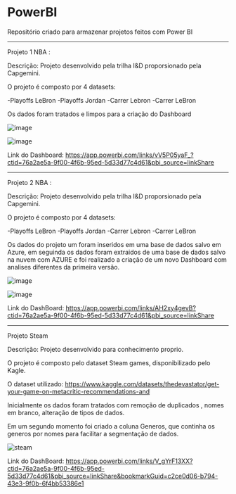 # PowerBI
Repositório criado para armazenar projetos feitos com Power BI


_____________________________________________________________________________________________________

Projeto 1 NBA :

Descrição: Projeto desenvolvido pela trilha I&D proporsionado pela Capgemini.
 
O projeto é composto por 4 datasets:

-Playoffs LeBron
-Playoffs Jordan
-Carrer Lebron
-Carrer LeBron

Os dados foram tratados e limpos para a criação do Dashboard

![image](https://user-images.githubusercontent.com/101604551/198333823-d7ec7342-d80e-4fb4-9e45-1188941c4a81.png)

![image](https://user-images.githubusercontent.com/101604551/198333863-6817127f-dab4-4cf5-b920-b1189b0af9c7.png)


Link do Dashboard: https://app.powerbi.com/links/vV5P05yaF_?ctid=76a2ae5a-9f00-4f6b-95ed-5d33d77c4d61&pbi_source=linkShare

_______________________________________________________________________________________________________

Projeto 2 NBA :

Descrição: Projeto desenvolvido pela trilha I&D proporsionado pela Capgemini.

O projeto é composto por 4 datasets:

-Playoffs LeBron
-Playoffs Jordan
-Carrer Lebron
-Carrer LeBron

Os dados do projeto um foram inseridos em uma base de dados salvo em Azure,  em seguinda os dados foram extraidos de uma base de dados salvo na nuvem com AZURE e foi realizado a criação de um novo Dashboard com analises diferentes da primeira versão.

![image](https://user-images.githubusercontent.com/101604551/198335164-e1272969-05f2-42cd-93d2-88caaabef78e.png)

![image](https://user-images.githubusercontent.com/101604551/198335193-5e4a08f4-a469-4653-8971-818774c295db.png)

Link do DashBoard: https://app.powerbi.com/links/AH2xy4gevB?ctid=76a2ae5a-9f00-4f6b-95ed-5d33d77c4d61&pbi_source=linkShare

_____________________________________________________________________________________________________________


Projeto Steam

Descrição: Projeto desenvolvido para conhecimento proprio.

O projeto é composto pelo dataset Steam games, disponibilizado pelo Kagle.

O dataset utilizado: https://www.kaggle.com/datasets/thedevastator/get-your-game-on-metacritic-recommendations-and

Inicialmente os dados foram tratados com remoção de duplicados , nomes em branco, alteração de tipos de dados.

Em um segundo momento foi criado a coluna Generos, que continha os generos por nomes para facilitar a segmentação de dados.

![steam](https://user-images.githubusercontent.com/101604551/213531398-d52ca756-4ef3-466f-a949-ad741e6649a5.jpg)

Link do DashBoard: https://app.powerbi.com/links/V_gYrF13XX?ctid=76a2ae5a-9f00-4f6b-95ed-5d33d77c4d61&pbi_source=linkShare&bookmarkGuid=c2ce0d06-b794-43e3-9f0b-6f4bb53386e1

